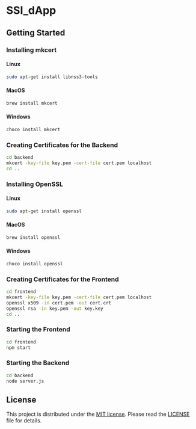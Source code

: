 # SSI_dApp

## Getting Started

### Installing mkcert

#### Linux
```bash
sudo apt-get install libnss3-tools
```

#### MacOS
```bash
brew install mkcert
```

#### Windows
```bash
choco install mkcert
```

### Creating Certificates for the Backend
```bash
cd backend
mkcert -key-file key.pem -cert-file cert.pem localhost
cd ..
```

### Installing OpenSSL

#### Linux
```bash
sudo apt-get install openssl
```

#### MacOS
```bash
brew install openssl
```

#### Windows
```bash
choco install openssl
```

### Creating Certificates for the Frontend

```bash
cd frontend
mkcert -key-file key.pem -cert-file cert.pem localhost
openssl x509 -in cert.pem -out cert.crt
openssl rsa -in key.pem -out key.key
cd ..
```

### Starting the Frontend

```bash
cd frontend
npm start
```

### Starting the Backend

```bash
cd backend
node server.js
```

## License

This project is distributed under the [MIT license](./LICENSE). Please read the [LICENSE](./LICENSE) file for details.
